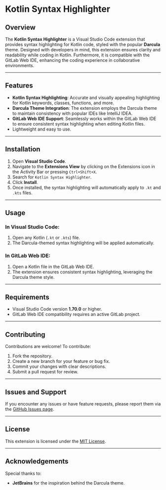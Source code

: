 # Kotlin Syntax Highlighter

## Overview
The **Kotlin Syntax Highlighter** is a Visual Studio Code extension that provides syntax highlighting for Kotlin code, styled with the popular **Darcula** theme. Designed with developers in mind, this extension ensures clarity and readability while coding in Kotlin. Furthermore, it is compatible with the GitLab Web IDE, enhancing the coding experience in collaborative environments.

---

## Features
- **Kotlin Syntax Highlighting**: Accurate and visually appealing highlighting for Kotlin keywords, classes, functions, and more.
- **Darcula Theme Integration**: The extension employs the Darcula theme to maintain consistency with popular IDEs like IntelliJ IDEA.
- **GitLab Web IDE Support**: Seamlessly works within the GitLab Web IDE to ensure consistent syntax highlighting when editing Kotlin files.
- Lightweight and easy to use.

---

## Installation
1. Open **Visual Studio Code**.
2. Navigate to the **Extensions View** by clicking on the Extensions icon in the Activity Bar or pressing `Ctrl+Shift+X`.
3. Search for `Kotlin Syntax Highlighter`.
4. Click **Install**.
5. Once installed, the syntax highlighting will automatically apply to `.kt` and `.kts` files.

---

## Usage
### In Visual Studio Code:
1. Open any Kotlin (`.kt` or `.kts`) file.
2. The Darcula-themed syntax highlighting will be applied automatically.

### In GitLab Web IDE:
1. Open a Kotlin file in the GitLab Web IDE.
2. The extension ensures consistent syntax highlighting, leveraging the Darcula theme style.

---

## Requirements
- Visual Studio Code version **1.70.0** or higher.
- GitLab Web IDE compatibility requires an active GitLab project.

---

## Contributing
Contributions are welcome! To contribute:
1. Fork the repository.
2. Create a new branch for your feature or bug fix.
3. Commit your changes with clear descriptions.
4. Submit a pull request for review.

---

## Issues and Support
If you encounter any issues or have feature requests, please report them via the [GitHub Issues page](https://github.com/timothy/KotlinHighlightJs/issues).

---

## License
This extension is licensed under the [MIT License](LICENSE).

---

## Acknowledgements
Special thanks to:
- **JetBrains** for the inspiration behind the Darcula theme.